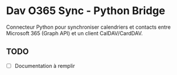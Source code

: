 # Dav O365 Sync - Python Bridge

Connecteur Python pour synchroniser calendriers et contacts entre Microsoft 365 (Graph API) et un client CalDAV/CardDAV.

## TODO

- [ ] Documentation à remplir